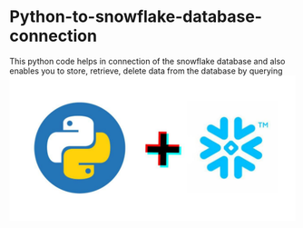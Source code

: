# Python-to-snowflake-database-connection
This python code helps in connection of the snowflake database and also enables you to store, retrieve, delete data from the database by querying
<img src=https://raw.githubusercontent.com/ChetanAllapur/Python-to-snowflake-database-connection/master/photo_2020-07-09_22-00-09.jpg></img>
